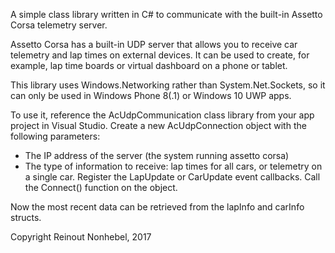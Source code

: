 A simple class library written in C# to communicate with the built-in Assetto Corsa telemetry server.

Assetto Corsa has a built-in UDP server that allows you to receive car telemetry and lap times on external devices. It can be used to create, for example, lap time boards or virtual dashboard on a phone or tablet.

This library uses Windows.Networking rather than System.Net.Sockets, so it can only be used in Windows Phone 8(.1) or Windows 10 UWP apps.

To use it, reference the AcUdpCommunication class library from your app project in Visual Studio.
Create a new AcUdpConnection object with the following parameters:
- The IP address of the server (the system running assetto corsa)
- The type of information to receive: lap times for all cars, or telemetry on a single car.
Register the LapUpdate or CarUpdate event callbacks. 
Call the Connect() function on the object.

Now the most recent data can be retrieved from the lapInfo and carInfo structs.

Copyright Reinout Nonhebel, 2017